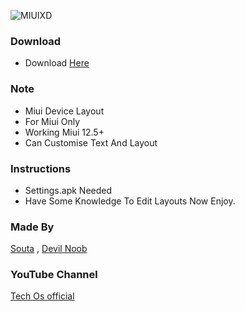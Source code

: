 ![MIUIXD](https://github.com/MiuiAOSP/MiuiAOSP/assets/90389157/ce909a61-d926-41e3-b790-1b69182c6397)


### Download
- Download [Here](https://github.com/MiuiAOSP/MiuiAOSP/releases/tag/HyperOsAboutDevice)

### Note
- Miui Device Layout 
- For Miui Only 
- Working Miui 12.5+
- Can Customise Text And Layout 

### Instructions
- Settings.apk Needed
- Have Some Knowledge To Edit Layouts
Now Enjoy.

### Made By
 [Souta](https://t.me/SoutaEver) , [Devil Noob](https://t.me/DevilNoobIN)

### YouTube Channel
[Tech Os official](https://youtube.com/@DevilNoobWorld?si=HbEYpV6o_-lNawe6)
